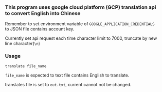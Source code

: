 ### This program uses google cloud platform (GCP) translation api to convert English into Chinese

Remember to set environment variable of `GOOGLE_APPLICATION_CREDENTIALS` to JSON file contains account key.

Currently set api request each time character limit to 7000, truncate by new line character(`\n`)

### Usage

`translate file_name`

`file_name` is expected to text file contains English to translate.

translates file is set to `out.txt`, current cannot not be changed.
